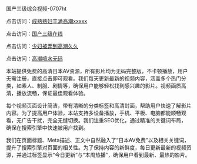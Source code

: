 国产三级综合视频-0707ht


点击访问：<a href="https://bered.pages.dev/">成熟熟妇丰满高潮xxxxx</a>

点击访问：<a href="https://cfad.pages.dev/">国产三级在线</a>

点击访问：<a href="https://gda-c7m.pages.dev/">少妇被弄到高潮久久</a>

点击访问：<a href="https://bsdf-5f5.pages.dev/">高潮喷水无码</a>

本站提供免费的高清日本AV资源，所有影片均为无码完整版，不卡顿播放，用户无需注册，直接点击即可观看。我们每天更新最新的视频内容，涵盖多个热门分类，如素人、制服、剧情等，确保用户能够轻松找到感兴趣的影片。视频画质高清，播放流畅，保证最佳观看体验。

每个视频页面设计简洁，带有清晰的分类标签和高清封面，帮助用户快速了解影片内容。为了提高用户体验，本站支持多设备播放，手机、平板、电脑都能顺畅观看，无广告干扰，完全无缝切换。我们注重SEO优化，通过精准的关键词布局，确保在搜索引擎中快速被用户找到。

我们在页面标题、Meta描述、正文中自然融入了“日本AV免费”以及相关关键词，提升了搜索引擎对页面的相关性。为了保持内容的新鲜度，每日更新最新的视频资源，并通过标签显示“今日更新”与“本周热播”，确保用户看到最新、最热的影片。

<span style="display:none;">[Canonical link](https://github.com/dangconsong20250707/dangconsong8 ）</span>
